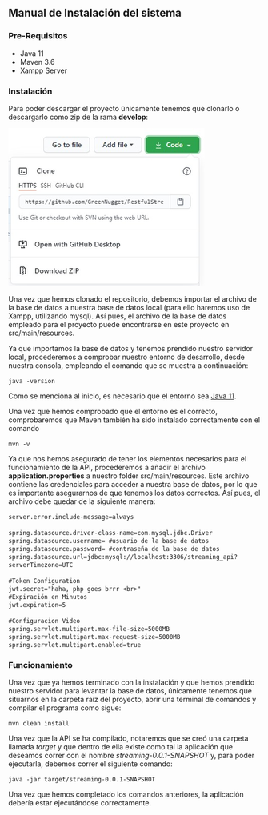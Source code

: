 ## Manual de Instalación del sistema

### Pre-Requisitos

* Java 11
* Maven 3.6
* Xampp Server

### Instalación

Para poder descargar el proyecto únicamente tenemos que clonarlo o descargarlo como zip de la rama **develop**:

![alt text](/mdimages/cloneRepo.jpg "Clonar repositorio")

Una vez que hemos clonado el repositorio, debemos importar el archivo de la base de datos a nuestra base de datos local (para ello haremos uso de Xampp, utilizando mysql). Así pues, el archivo de la base de datos empleado para el proyecto puede encontrarse en este proyecto en src/main/resources.

Ya que importamos la base de datos y tenemos prendido nuestro servidor local, procederemos a comprobar nuestro entorno de desarrollo, desde nuestra consola, empleando el comando que se muestra a continuación:
```
java -version
```
Como se menciona al inicio, es necesario que el entorno sea [Java 11](https://adoptopenjdk.net/).

Una vez que hemos comprobado que el entorno es el correcto, comprobaremos que Maven también ha sido instalado correctamente con el comando
```
mvn -v
```

Ya que nos hemos asegurado de tener los elementos necesarios para el funcionamiento de la API, procederemos a añadir el archivo **application.properties** a nuestro folder src/main/resources. Este archivo contiene las credenciales para acceder a nuestra base de datos, por lo que es importante asegurarnos de que tenemos los datos correctos.
Así pues, el archivo debe quedar de la siguiente manera:
```
server.error.include-message=always

spring.datasource.driver-class-name=com.mysql.jdbc.Driver
spring.datasource.username= #usuario de la base de datos
spring.datasource.password= #contraseña de la base de datos
spring.datasource.url=jdbc:mysql://localhost:3306/streaming_api?serverTimezone=UTC

#Token Configuration
jwt.secret="haha, php goes brrr <br>"
#Expiración en Minutos
jwt.expiration=5

#Configuracion Video
spring.servlet.multipart.max-file-size=5000MB
spring.servlet.multipart.max-request-size=5000MB
spring.servlet.multipart.enabled=true
```

### Funcionamiento

Una vez que ya hemos terminado con la instalación y que hemos prendido nuestro servidor para levantar la base de datos, únicamente tenemos que situarnos en la carpeta raíz del proyecto, abrir una terminal de comandos y compilar el programa como sigue:
```
mvn clean install
```
Una vez que la API se ha compilado, notaremos que se creó una carpeta llamada _target_ y que dentro de ella existe como tal la aplicación que deseamos correr con el nombre _streaming-0.0.1-SNAPSHOT_ y, para poder ejecutarla, debemos correr el siguiente comando:
```
java -jar target/streaming-0.0.1-SNAPSHOT
```
Una vez que hemos completado los comandos anteriores, la aplicación debería estar ejecutándose correctamente.
